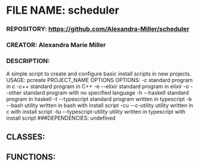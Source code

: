 # FILE NAME:  scheduler
### REPOSITORY:  https://github.com/Alexandra-Miller/scheduler
### CREATOR:  Alexandra Marie Miller
### DESCRIPTION:
A simple script to create and configure basic install scripts in new projects.
USAGE: pcreate PROJECT_NAME OPTIONS
OPTIONS:
-c                      standard program in c
-c++                    standard program in C++
-e      --elixir        standard program in elixir
-o      --other         standard program with no specified language
-h      --haskell       standard program in haskell
-t      --typescript    standard program written in typescript
-b      --bash                  utility written in bash with install script
-cu     --c-utility             utility written in c with install script
-tu     --typescript-utility    utility written in typescript with install script
  ###DEPENDENCIES: 
undefined



## CLASSES:

## FUNCTIONS: 

